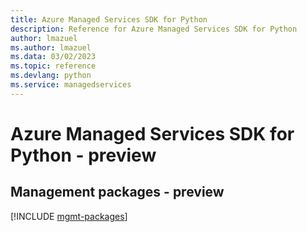 ```yaml
---
title: Azure Managed Services SDK for Python
description: Reference for Azure Managed Services SDK for Python
author: lmazuel
ms.author: lmazuel
ms.data: 03/02/2023
ms.topic: reference
ms.devlang: python
ms.service: managedservices
---
```

# Azure Managed Services SDK for Python - preview

## Management packages - preview
[!INCLUDE [mgmt-packages](managed-services-mgmt-index.md)]